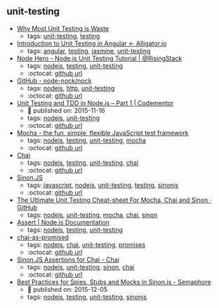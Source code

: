 unit-testing 
---
* [Why Most Unit Testing is Waste](http://rbcs-us.com/documents/Why-Most-Unit-Testing-is-Waste.pdf)
    * tags: [unit-testing](../tags/unit-testing.md), [testing](../tags/testing.md)
* [Introduction to Unit Testing in Angular ← Alligator.io](https://alligator.io/angular/introduction-unit-testing/)
    * tags: [angular](../tags/angular.md), [testing](../tags/testing.md), [jasmine](../tags/jasmine.md), [unit-testing](../tags/unit-testing.md)
* [Node Hero - Node.js Unit Testing Tutorial | @RisingStack](https://blog.risingstack.com/node-hero-node-js-unit-testing-tutorial/)
    * tags: [nodejs](../tags/nodejs.md), [testing](../tags/testing.md), [unit-testing](../tags/unit-testing.md)
    * :octocat: [github url](https://github.com/RisingStack/nodehero-testing)
* [GitHub - node-nock/nock](https://github.com/node-nock/nock)
    * tags: [nodejs](../tags/nodejs.md), [http](../tags/http.md), [unit-testing](../tags/unit-testing.md)
    * :octocat: [github url](https://github.com/node-nock/nock)
* [Unit Testing and TDD in Node.js – Part 1 | Codementor](https://www.codementor.io/davidtang/unit-testing-and-tdd-in-node-js-part-1-8t714s877)
    * :calendar: published on: 2015-11-16
    * tags: [nodejs](../tags/nodejs.md), [unit-testing](../tags/unit-testing.md)
    * :octocat: [github url](https://github.com/skaterdav85/node-testing)
* [Mocha - the fun, simple, flexible JavaScript test framework](http://mochajs.org/)
    * tags: [nodejs](../tags/nodejs.md), [testing](../tags/testing.md), [unit-testing](../tags/unit-testing.md), [mocha](../tags/mocha.md)
    * :octocat: [github url](https://github.com/mochajs/mocha)
* [Chai](http://chaijs.com/)
    * tags: [nodejs](../tags/nodejs.md), [testing](../tags/testing.md), [unit-testing](../tags/unit-testing.md), [chai](../tags/chai.md)
    * :octocat: [github url](https://github.com/chaijs/chai)
* [Sinon.JS](http://sinonjs.org/)
    * tags: [javascript](../tags/javascript.md), [nodejs](../tags/nodejs.md), [unit-testing](../tags/unit-testing.md), [testing](../tags/testing.md), [sinonjs](../tags/sinonjs.md)
    * :octocat: [github url](https://github.com/sinonjs/sinon)
* [The Ultimate Unit Testing Cheat-sheet For Mocha, Chai and Sinon · GitHub](https://gist.github.com/yoavniran/1e3b0162e1545055429e)
    * tags: [nodejs](../tags/nodejs.md), [unit-testing](../tags/unit-testing.md), [mocha](../tags/mocha.md), [chai](../tags/chai.md), [sinon](../tags/sinon.md)
* [Assert | Node.js Documentation](https://nodejs.org/api/assert.html)
    * tags: [nodejs](../tags/nodejs.md), [testing](../tags/testing.md), [unit-testing](../tags/unit-testing.md)
* [chai-as-promised](https://www.npmjs.com/package/chai-as-promised)
    * tags: [nodejs](../tags/nodejs.md), [chai](../tags/chai.md), [unit-testing](../tags/unit-testing.md), [promises](../tags/promises.md)
    * :octocat: [github url](https://github.com/domenic/chai-as-promised)
* [Sinon.JS Assertions for Chai - Chai](http://chaijs.com/plugins/sinon-chai/)
    * tags: [nodejs](../tags/nodejs.md), [unit-testing](../tags/unit-testing.md), [sinon](../tags/sinon.md), [chai](../tags/chai.md)
    * :octocat: [github url](https://github.com/domenic/sinon-chai.git)
* [Best Practices for Spies, Stubs and Mocks in Sinon.js - Semaphore](https://semaphoreci.com/community/tutorials/best-practices-for-spies-stubs-and-mocks-in-sinon-js)
    * :calendar: published on: 2015-12-05
    * tags: [nodejs](../tags/nodejs.md), [testing](../tags/testing.md), [unit-testing](../tags/unit-testing.md), [sinonjs](../tags/sinonjs.md)
